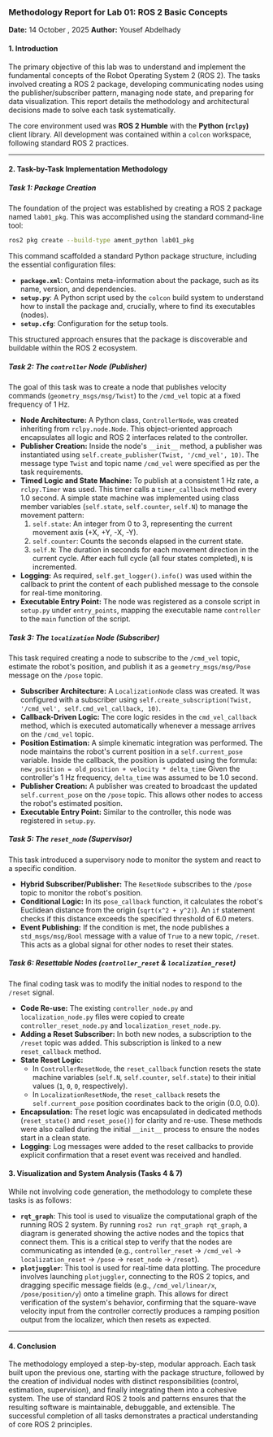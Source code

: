 
### **Methodology Report for Lab 01: ROS 2 Basic Concepts**


**Date:** 14 October , 2025
**Author:** Yousef Abdelhady

#### **1. Introduction**

The primary objective of this lab was to understand and implement the fundamental concepts of the Robot Operating System 2 (ROS 2). The tasks involved creating a ROS 2 package, developing communicating nodes using the publisher/subscriber pattern, managing node state, and preparing for data visualization. This report details the methodology and architectural decisions made to solve each task systematically.

The core environment used was **ROS 2 Humble** with the **Python (`rclpy`)** client library. All development was contained within a `colcon` workspace, following standard ROS 2 practices.

-----

#### **2. Task-by-Task Implementation Methodology**

##### **Task 1: Package Creation**

The foundation of the project was established by creating a ROS 2 package named `lab01_pkg`. This was accomplished using the standard command-line tool:

```bash
ros2 pkg create --build-type ament_python lab01_pkg
```

This command scaffolded a standard Python package structure, including the essential configuration files:

  * **`package.xml`**: Contains meta-information about the package, such as its name, version, and dependencies.
  * **`setup.py`**: A Python script used by the `colcon` build system to understand how to install the package and, crucially, where to find its executables (nodes).
  * **`setup.cfg`**: Configuration for the setup tools.

This structured approach ensures that the package is discoverable and buildable within the ROS 2 ecosystem.

##### **Task 2: The `controller` Node (Publisher)**

The goal of this task was to create a node that publishes velocity commands (`geometry_msgs/msg/Twist`) to the `/cmd_vel` topic at a fixed frequency of 1 Hz.

  * **Node Architecture:** A Python class, `ControllerNode`, was created inheriting from `rclpy.node.Node`. This object-oriented approach encapsulates all logic and ROS 2 interfaces related to the controller.
  * **Publisher Creation:** Inside the node's `__init__` method, a publisher was instantiated using `self.create_publisher(Twist, '/cmd_vel', 10)`. The message type `Twist` and topic name `/cmd_vel` were specified as per the task requirements.
  * **Timed Logic and State Machine:** To publish at a consistent 1 Hz rate, a `rclpy.Timer` was used. This timer calls a `timer_callback` method every 1.0 second. A simple state machine was implemented using class member variables (`self.state`, `self.counter`, `self.N`) to manage the movement pattern:
    1.  `self.state`: An integer from 0 to 3, representing the current movement axis (+X, +Y, -X, -Y).
    2.  `self.counter`: Counts the seconds elapsed in the current state.
    3.  `self.N`: The duration in seconds for each movement direction in the current cycle.
        After each full cycle (all four states completed), `N` is incremented.
  * **Logging:** As required, `self.get_logger().info()` was used within the callback to print the content of each published message to the console for real-time monitoring.
  * **Executable Entry Point:** The node was registered as a console script in `setup.py` under `entry_points`, mapping the executable name `controller` to the `main` function of the script.

##### **Task 3: The `localization` Node (Subscriber)**

This task required creating a node to subscribe to the `/cmd_vel` topic, estimate the robot's position, and publish it as a `geometry_msgs/msg/Pose` message on the `/pose` topic.

  * **Subscriber Architecture:** A `LocalizationNode` class was created. It was configured with a subscriber using `self.create_subscription(Twist, '/cmd_vel', self.cmd_vel_callback, 10)`.
  * **Callback-Driven Logic:** The core logic resides in the `cmd_vel_callback` method, which is executed automatically whenever a message arrives on the `/cmd_vel` topic.
  * **Position Estimation:** A simple kinematic integration was performed. The node maintains the robot's current position in a `self.current_pose` variable. Inside the callback, the position is updated using the formula:
    `new_position = old_position + velocity * delta_time`
    Given the controller's 1 Hz frequency, `delta_time` was assumed to be 1.0 second.
  * **Publisher Creation:** A publisher was created to broadcast the updated `self.current_pose` on the `/pose` topic. This allows other nodes to access the robot's estimated position.
  * **Executable Entry Point:** Similar to the controller, this node was registered in `setup.py`.

##### **Task 5: The `reset_node` (Supervisor)**

This task introduced a supervisory node to monitor the system and react to a specific condition.

  * **Hybrid Subscriber/Publisher:** The `ResetNode` subscribes to the `/pose` topic to monitor the robot's position.
  * **Conditional Logic:** In its `pose_callback` function, it calculates the robot's Euclidean distance from the origin (`sqrt(x^2 + y^2)`). An `if` statement checks if this distance exceeds the specified threshold of 6.0 meters.
  * **Event Publishing:** If the condition is met, the node publishes a `std_msgs/msg/Bool` message with a value of `True` to a new topic, `/reset`. This acts as a global signal for other nodes to reset their states.

##### **Task 6: Resettable Nodes (`controller_reset` & `localization_reset`)**

The final coding task was to modify the initial nodes to respond to the `/reset` signal.

  * **Code Re-use:** The existing `controller_node.py` and `localization_node.py` files were copied to create `controller_reset_node.py` and `localization_reset_node.py`.
  * **Adding a Reset Subscriber:** In both new nodes, a subscription to the `/reset` topic was added. This subscription is linked to a new `reset_callback` method.
  * **State Reset Logic:**
      * In `ControllerResetNode`, the `reset_callback` function resets the state machine variables (`self.N`, `self.counter`, `self.state`) to their initial values (`1`, `0`, `0`, respectively).
      * In `LocalizationResetNode`, the `reset_callback` resets the `self.current_pose` position coordinates back to the origin (0.0, 0.0).
  * **Encapsulation:** The reset logic was encapsulated in dedicated methods (`reset_state()` and `reset_pose()`) for clarity and re-use. These methods were also called during the initial `__init__` process to ensure the nodes start in a clean state.
  * **Logging:** Log messages were added to the reset callbacks to provide explicit confirmation that a reset event was received and handled.

#### **3. Visualization and System Analysis (Tasks 4 & 7)**

While not involving code generation, the methodology to complete these tasks is as follows:

  * **`rqt_graph`**: This tool is used to visualize the computational graph of the running ROS 2 system. By running `ros2 run rqt_graph rqt_graph`, a diagram is generated showing the active nodes and the topics that connect them.  This is a critical step to verify that the nodes are communicating as intended (e.g., `controller_reset` -\> `/cmd_vel` -\> `localization_reset` -\> `/pose` -\> `reset_node` -\> `/reset`).
  * **`plotjuggler`**: This tool is used for real-time data plotting. The procedure involves launching `plotjuggler`, connecting to the ROS 2 topics, and dragging specific message fields (e.g., `/cmd_vel/linear/x`, `/pose/position/y`) onto a timeline graph. This allows for direct verification of the system's behavior, confirming that the square-wave velocity input from the controller correctly produces a ramping position output from the localizer, which then resets as expected.

-----

#### **4. Conclusion**

The methodology employed a step-by-step, modular approach. Each task built upon the previous one, starting with the package structure, followed by the creation of individual nodes with distinct responsibilities (control, estimation, supervision), and finally integrating them into a cohesive system. The use of standard ROS 2 tools and patterns ensures that the resulting software is maintainable, debuggable, and extensible. The successful completion of all tasks demonstrates a practical understanding of core ROS 2 principles.